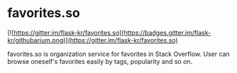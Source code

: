 favorites.so
============

[![https://gitter.im/flask-kr/favorites.so](https://badges.gitter.im/flask-kr/githubarium.png)](https://gitter.im/flask-kr/favorites.so)

favorites.so is organization service for favorites in Stack Overflow. User can browse oneself's favorites easily by tags, popularity and so on.
